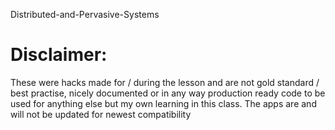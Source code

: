 Distributed-and-Pervasive-Systems

# Disclaimer:
These were hacks made for / during the lesson and are not gold standard / best practise, nicely documented or in any way production ready code to be used for anything else but my own learning in this class. 
The apps are and will not be updated for newest compatibility 
